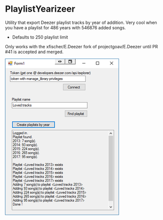 # PlaylistYearizeer
Utility that export Deezer playlist tracks by year of addition.
Very cool when you have a playlist for 486 years with 546876 added songs.

- Defaults to 250 playlist limit

Only works with the xfischer/E.Deezer fork of projectgoav/E.Deezer until PR #41 is accepted and merged.

![Screenshot](img/PlaylistYearizeer.png "Actual screenshot with all the magic happening.")
